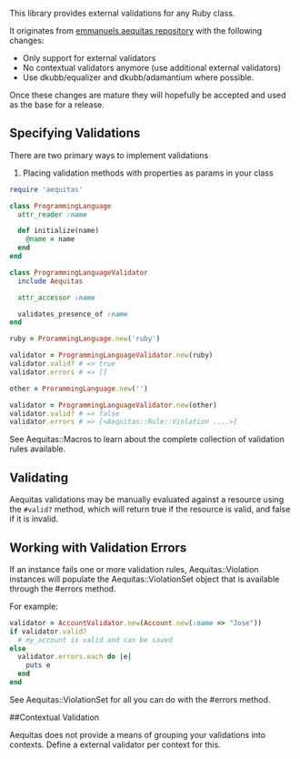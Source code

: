 This library provides external validations for any Ruby class.

It originates from [emmanuels aequitas repository](https://github.com/emmanuel/aequitas) 
with the following changes:

* Only support for external validators
* No contextual validators anymore (use additional external validators)
* Use dkubb/equalizer and dkubb/adamantium where possible.

Once these changes are mature they will hopefully be accepted and used as the base for a release.

## Specifying Validations

There are two primary ways to implement validations

1) Placing validation methods with properties as params in your class


```ruby
require 'aequitas'

class ProgrammingLanguage
  attr_reader :name

  def initialize(name)
    @name = name
  end
end

class ProgrammingLanguageValidator
  include Aequitas

  attr_accessor :name

  validates_presence_of :name
end

ruby = ProrammingLanguage.new('ruby')

validator = ProgrammingLanguageValidator.new(ruby)
validator.valid? # => true
validator.errors # => []

other = ProrammingLanguage.new('')

validator = ProgrammingLanguageValidator.new(other)
validator.valid? # => false
validator.errors # => [<Aequitas::Rule::Violation ....>]

```

See Aequitas::Macros to learn about the complete collection of validation rules available.

## Validating

Aequitas validations may be manually evaluated against a resource using the
`#valid?` method, which will return true if the resource is valid,
and false if it is invalid.

## Working with Validation Errors

If an instance fails one or more validation rules, Aequitas::Violation instances
will populate the Aequitas::ViolationSet object that is available through
the #errors method.

For example:

```ruby
validator = AccountValidator.new(Account.new(:name => "Jose"))
if validator.valid?
  # my_account is valid and can be saved
else
  validator.errors.each do |e|
    puts e
  end
end
```

See Aequitas::ViolationSet for all you can do with the #errors method.

##Contextual Validation

Aequitas does not provide a means of grouping your validations into
contexts. Define a external validator per context for this. 
